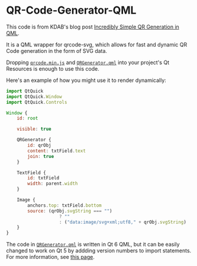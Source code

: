 # QR-Code-Generator-QML

This code is from KDAB's blog post [Incredibly Simple QR Generation in QML](https://www.kdab.com/?p=33514).

It is a QML wrapper for qrcode-svg, which allows for fast and dynamic QR Code generation in the form of SVG data.

Dropping [`qrcode.min.js`](qrcode.min.js) and [`QRGenerator.qml`](QRGenerator.qml) into your project's Qt Resources is enough to use this code.

Here's an example of how you might use it to render dynamically:

```js
import QtQuick
import QtQuick.Window
import QtQuick.Controls

Window {
    id: root

    visible: true

    QRGenerator {
        id: qrObj
        content: txtField.text
        join: true
    }

    TextField {
        id: txtField
        width: parent.width
    }

    Image {
        anchors.top: txtField.bottom
        source: (qrObj.svgString === "") 
                    ? ""
                    : ("data:image/svg+xml;utf8," + qrObj.svgString)
    }
}

```

The code in [`QRGenerator.qml`](QRGenerator.qml) is written in Qt 6 QML, but it can be easily changed to work on Qt 5 by addding version numbers to import statements. For more information, see [this page](https://doc.qt.io/qt-6/qtqml-syntax-imports.html).
